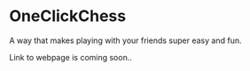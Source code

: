 # OneClickChess
A way that makes playing with your friends super easy and fun.


Link to webpage is coming soon..
